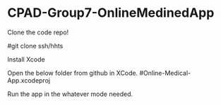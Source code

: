 # CPAD-Group7-OnlineMedinedApp

Clone the code repo!

#git clone ssh/hhts

Install Xcode

Open the below folder from github in XCode.
#Online-Medical-App.xcodeproj

Run the app in the whatever mode needed.

